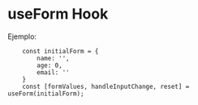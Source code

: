 # useForm Hook

Ejemplo: 
```
    const initialForm = {
        name: '',
        age: 0,
        email: ''
    }
    const [formValues, handleInputChange, reset] = useForm(initialForm);

```